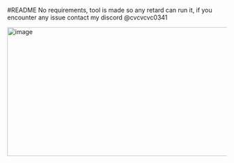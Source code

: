 #README
No requirements, tool is made so any retard can run it, if you encounter any issue contact my discord @cvcvcvc0341

<img width="566" height="296" alt="image" src="https://github.com/user-attachments/assets/2c4af0a0-2ad6-4662-b3ac-fb132e9091e4" />




